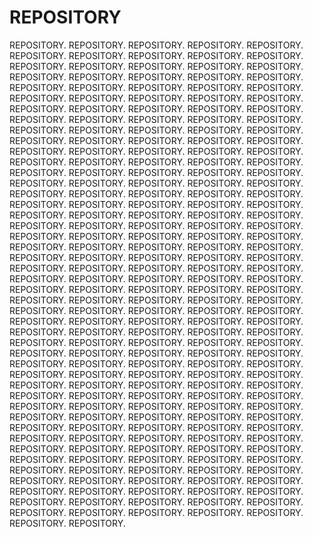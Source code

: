 # REPOSITORY
REPOSITORY. REPOSITORY. REPOSITORY. REPOSITORY. REPOSITORY. REPOSITORY. REPOSITORY. REPOSITORY. REPOSITORY. REPOSITORY. REPOSITORY. REPOSITORY. REPOSITORY. REPOSITORY. REPOSITORY. REPOSITORY. REPOSITORY. REPOSITORY. REPOSITORY. REPOSITORY. REPOSITORY. REPOSITORY. REPOSITORY. REPOSITORY. 
REPOSITORY. REPOSITORY. REPOSITORY. REPOSITORY. REPOSITORY. REPOSITORY. REPOSITORY. 
REPOSITORY. REPOSITORY. REPOSITORY. REPOSITORY. REPOSITORY. REPOSITORY. REPOSITORY. 
REPOSITORY. REPOSITORY. REPOSITORY. REPOSITORY. REPOSITORY. REPOSITORY. REPOSITORY. 
REPOSITORY. REPOSITORY. REPOSITORY. REPOSITORY. REPOSITORY. REPOSITORY. REPOSITORY. REPOSITORY. 
REPOSITORY. REPOSITORY. REPOSITORY. REPOSITORY. REPOSITORY. REPOSITORY. 
REPOSITORY. REPOSITORY. REPOSITORY. REPOSITORY. REPOSITORY. REPOSITORY. REPOSITORY. 
REPOSITORY. REPOSITORY. REPOSITORY. REPOSITORY. REPOSITORY. REPOSITORY. REPOSITORY. REPOSITORY. REPOSITORY. REPOSITORY. 
REPOSITORY. REPOSITORY. REPOSITORY. REPOSITORY. REPOSITORY. REPOSITORY. REPOSITORY. REPOSITORY. REPOSITORY. REPOSITORY. REPOSITORY. REPOSITORY. 
REPOSITORY. REPOSITORY. REPOSITORY. REPOSITORY. REPOSITORY. REPOSITORY. REPOSITORY. REPOSITORY. REPOSITORY. REPOSITORY. REPOSITORY. REPOSITORY. REPOSITORY. REPOSITORY. 
REPOSITORY. REPOSITORY. REPOSITORY. REPOSITORY. REPOSITORY. REPOSITORY. REPOSITORY. REPOSITORY. REPOSITORY. REPOSITORY. 
REPOSITORY. REPOSITORY. REPOSITORY. REPOSITORY. REPOSITORY. REPOSITORY. REPOSITORY. 
REPOSITORY. REPOSITORY. REPOSITORY. REPOSITORY. REPOSITORY. REPOSITORY. REPOSITORY. 
REPOSITORY. REPOSITORY. REPOSITORY. REPOSITORY. REPOSITORY. REPOSITORY. REPOSITORY. REPOSITORY. REPOSITORY. 
REPOSITORY. REPOSITORY. REPOSITORY. REPOSITORY. REPOSITORY. REPOSITORY. REPOSITORY. REPOSITORY. REPOSITORY. REPOSITORY. REPOSITORY. REPOSITORY. REPOSITORY. 
REPOSITORY. REPOSITORY. REPOSITORY. REPOSITORY. REPOSITORY. REPOSITORY. REPOSITORY. REPOSITORY. 
REPOSITORY. REPOSITORY. REPOSITORY. REPOSITORY. REPOSITORY. REPOSITORY. REPOSITORY. REPOSITORY. REPOSITORY. 
REPOSITORY. REPOSITORY. REPOSITORY. REPOSITORY. REPOSITORY. REPOSITORY. REPOSITORY. REPOSITORY. 
REPOSITORY. REPOSITORY. REPOSITORY. REPOSITORY. REPOSITORY. 
REPOSITORY. REPOSITORY. REPOSITORY. REPOSITORY. REPOSITORY. REPOSITORY. REPOSITORY. REPOSITORY. REPOSITORY. REPOSITORY. REPOSITORY. 
REPOSITORY. REPOSITORY. REPOSITORY. REPOSITORY. REPOSITORY. REPOSITORY. REPOSITORY. REPOSITORY. REPOSITORY. REPOSITORY. REPOSITORY. 
REPOSITORY. REPOSITORY. REPOSITORY. REPOSITORY. REPOSITORY. REPOSITORY. REPOSITORY. REPOSITORY. REPOSITORY. REPOSITORY. REPOSITORY. REPOSITORY. 
REPOSITORY. REPOSITORY. REPOSITORY. REPOSITORY. REPOSITORY. REPOSITORY. REPOSITORY. REPOSITORY. REPOSITORY. REPOSITORY. REPOSITORY. 
REPOSITORY. REPOSITORY. REPOSITORY. REPOSITORY. 
